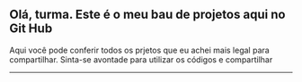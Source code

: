 <h2>Olá, turma. Este é o meu bau de projetos aqui no Git Hub</h2>
<p>Aqui você pode conferir todos os prjetos que eu achei mais legal para compartilhar. Sinta-se avontade para utilizar os códigos e compartilhar</p>
<hr/>
